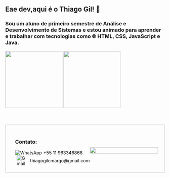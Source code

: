 
  <h2>Eae dev,aqui é o Thiago Gil! 👋</h2>
  <h3>Sou um aluno de primeiro semestre de Análise e Desenvolvimento de Sistemas e estou animado para aprender e trabalhar com tecnologias como 🌐 HTML, CSS, JavaScript e Java.</h3>

<div >
  <img height="180em" src="https://github-readme-stats.vercel.app/api?username=thiagogilcamargo&show_icons=true&theme=dark"/>
  <img height="180em" src="https://github-readme-stats.vercel.app/api/top-langs/?username=thiagogilcamargo&layout=compact&theme=dark"/>
</div>

  <div style="display: flex; align-items: center; justify-content: space-between; border: 1px solid #ccc; padding: 20px; margin-top: 50px;">
  <div style="display: flex; align-items: center;">
    <i class="fas fa-phone-alt fa-lg" style="color: #4caf50; margin-right: 5px;"></i>
    <div style="margin-left: 5px;">
      <span style="font-weight: bold;"><h3>Contato:</h3></span>
      <div style="display: flex; align-items: center;">
        <img src="https://img.icons8.com/color/24/000000/whatsapp.png" alt="WhatsApp" style="margin-right: 5px;"/>
        <span><a href="https://wa.me/+55 11 963346868" style="text-decoration: none; color: #000;">+55 11 963346868</a></span>
      </div>
      <div style="display: flex; align-items: center; margin-left: 5px;">
        <img src="https://img.icons8.com/fluent/24/000000/gmail-new.png" alt="Gmail" style="margin-right: 5px;"/>
        <span><a href="mailto:thiagogilcmargo@gmail.com" style="text-decoration: none; color: #000;">thiagogilcmargo@gmail.com</a></span>
      </div>
    </div>
  </div> 
  
  
 
   <img src="https://raw.githubusercontent.com/LuigiGf/LuigiGf/main/code.gif" width="100%" style="margin-top: 10px;"/>

</div>

